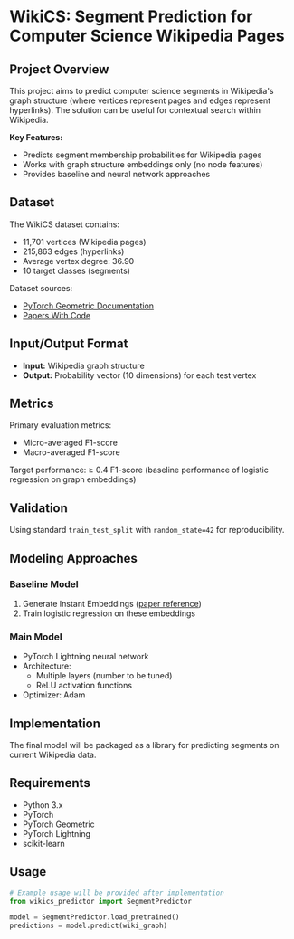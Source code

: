 # WikiCS: Segment Prediction for Computer Science Wikipedia Pages

## Project Overview
This project aims to predict computer science segments in Wikipedia's graph structure (where vertices represent pages and edges represent hyperlinks). The solution can be useful for contextual search within Wikipedia.

**Key Features:**
- Predicts segment membership probabilities for Wikipedia pages
- Works with graph structure embeddings only (no node features)
- Provides baseline and neural network approaches

## Dataset
The WikiCS dataset contains:
- 11,701 vertices (Wikipedia pages)
- 215,863 edges (hyperlinks)
- Average vertex degree: 36.90
- 10 target classes (segments)

Dataset sources:
- [PyTorch Geometric Documentation](https://pytorch-geometric.readthedocs.io/en/2.5.3/generated/torch_geometric.datasets.WikiCS.html)
- [Papers With Code](https://paperswithcode.com/dataset/wiki-cs)

## Input/Output Format
- **Input:** Wikipedia graph structure
- **Output:** Probability vector (10 dimensions) for each test vertex

## Metrics
Primary evaluation metrics:
- Micro-averaged F1-score
- Macro-averaged F1-score

Target performance: ≥ 0.4 F1-score (baseline performance of logistic regression on graph embeddings)

## Validation
Using standard `train_test_split` with `random_state=42` for reproducibility.

## Modeling Approaches

### Baseline Model
1. Generate Instant Embeddings ([paper reference](https://arxiv.org/abs/2010.06992))
2. Train logistic regression on these embeddings

### Main Model
- PyTorch Lightning neural network
- Architecture:
  - Multiple layers (number to be tuned)
  - ReLU activation functions
- Optimizer: Adam

## Implementation
The final model will be packaged as a library for predicting segments on current Wikipedia data.

## Requirements
- Python 3.x
- PyTorch
- PyTorch Geometric
- PyTorch Lightning
- scikit-learn

## Usage
```python
# Example usage will be provided after implementation
from wikics_predictor import SegmentPredictor

model = SegmentPredictor.load_pretrained()
predictions = model.predict(wiki_graph)
